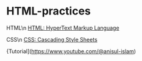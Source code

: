# HTML-practices
HTML\n
[HTML: HyperText Markup Language](https://developer.mozilla.org/en-US/docs/Web/HTML)

CSS\n
[CSS: Cascading Style Sheets](https://developer.mozilla.org/en-US/docs/Web/CSS)

{Tutorial](https://www.youtube.com/@anisul-islam)
